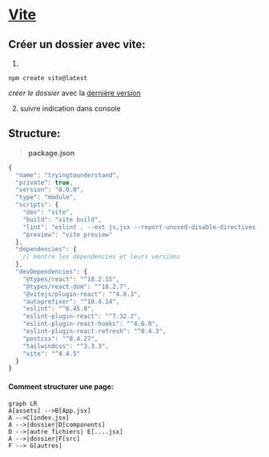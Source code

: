 # [Vite](https://vitejs.dev/)



## Créer un dossier avec vite:



1.  

   ```
   npm create vite@latest
   ```

   *créer le dossier* avec la [dernière version](https://www.npmjs.com/package/vite)

   

2. suivre indication dans console



## Structure:

> **package.json**

```js
{
  "name": "tryingtounderstand",
  "private": true,
  "version": "0.0.0",
  "type": "module",
  "scripts": {
    "dev": "vite",
    "build": "vite build",
    "lint": "eslint . --ext js,jsx --report-unused-disable-directives --max-warnings 0",
    "preview": "vite preview"
  },
  "dependencies": {
    // montre les dépendencies et leurs versions
  },
  "devDependencies": {
    "@types/react": "^18.2.15",
    "@types/react-dom": "^18.2.7",
    "@vitejs/plugin-react": "^4.0.3",
    "autoprefixer": "^10.4.14",
    "eslint": "^8.45.0",
    "eslint-plugin-react": "^7.32.2",
    "eslint-plugin-react-hooks": "^4.6.0",
    "eslint-plugin-react-refresh": "^0.4.3",
    "postcss": "^8.4.27",
    "tailwindcss": "^3.3.3",
    "vite": "^4.4.5"
  }
}
```



#### Comment structurer une page:

```mermaid
graph LR
A[assets] -->B[App.jsx]
A -->C[index.jsx]
A -->|dossier|D[components]
D -->|autre fichiers| E[....jsx]
A -->|dossier|F[src]
F --> G[autres]
```

